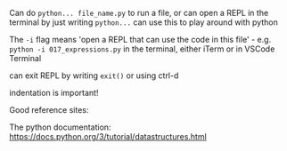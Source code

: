 Can do `python... file_name.py` to run a file, or can open a REPL in the terminal by just writing `python...`
can use this to play around with python

The `-i` flag means 'open a REPL that can use the code in this file' - e.g. `python -i 017_expressions.py` in the terminal, either iTerm or in VSCode Terminal

can exit REPL by writing `exit()` or using ctrl-d

indentation is important!

Good reference sites:

The python documentation: https://docs.python.org/3/tutorial/datastructures.html
